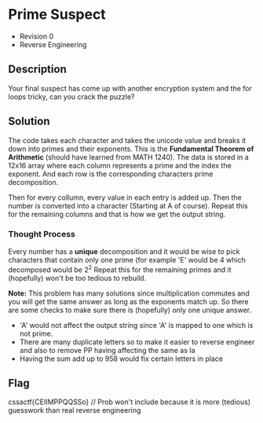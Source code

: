 # Prime Suspect
- Revision 0
- Reverse Engineering

## Description

Your final suspect has come up with another encryption system and the for loops tricky, can you crack the puzzle?

## Solution
The code takes each character and takes the unicode value and breaks it down into primes and their exponents. This is the **Fundamental Theorem of Arithmetic** (should have learned from MATH 1240). The data is stored in a 12x16 array where each column represents a prime and the index the exponent. And each row is the corresponding characters prime decomposition. 

Then for every collumn, every value in each entry is added up. Then the number is converted into a character (Starting at A of course). Repeat this for the remaining columns and that is how we get the output string.

### Thought Process

Every number has a **unique** decomposition and it would be wise to pick characters that contain only one prime (for example 'E' would be 4 which decomposed would be $2^2$ Repeat this for the remaining primes and it (hopefully) won't be too tedious to rebuild. 

**Note:** This problem has many solutions since multiplication commutes and you will get the same answer as long as the exponents match up. So there are some checks to make sure there is (hopefully) only one unique answer.

- 'A' would not affect the output string since 'A' is mapped to one which is not prime. 
- There are many duplicate letters so to make it easier to reverse engineer and also to remove PP having affecting the same as Ia
- Having the sum add up to 958 would fix certain letters in place

## Flag

cssactf{CEIIMPPQQSSo}
// Prob won't include because it is more (tedious) guesswork than real reverse engineering 
